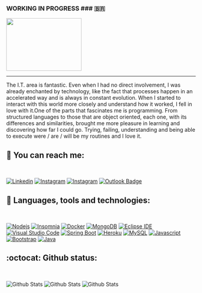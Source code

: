 ### WORKING IN PROGRESS ### :brazil:

<a align="center">
   <img width="200" height="140" src="https://static.cloud-boxloja.com/lojas/wyfyg/produtos/6d886245-a7fa-43af-8b8e-4042d8adcc37.jpg" />

  
</a>

---

The I.T. area is fantastic. Even when I had no direct involvement, I was already enchanted by technology, like the fact that processes happen in an accelerated way and is always in constant evolution.
When I started to interact with this world more closely and understand how it worked, I fell in love with it.One of the parts that fascinates me is programming. From structured languages ​​to those that are object oriented, each one, with its differences and similarities, brought me more pleasure in learning and discovering how far I could go.
Trying, failing, understanding and being able to execute were / are / will be my routines and I love it.

 

## :link: You can reach me:
<br/>

[![Linkedin](https://img.shields.io/badge/-LinkedIn-0077B5?style=flat-square&logo=LinkedIn&logoColor=white&link=https://linkedin.com/in/thiago-de-andrade-200bb8192)](https://linkedin.com/in/thiago-de-andrade-200bb8192)
[![Instagram](https://img.shields.io/badge/-Instagram_Thiagoctba.tads-E4405F?style=flat-square&logo=Instagram&logoColor=white&link=https://www.instagram.com/thiagoctba.tads/)](https://www.instagram.com/thiagoctba.tads/)
[![Instagram](https://img.shields.io/badge/-Instagram_Thiagoctba.it-E4405F?style=flat-square&logo=Instagram&logoColor=white&link=https://www.instagram.com/thiagoctba.it/)](https://www.instagram.com/thiagoctba.it/)
[![Outlook Badge](https://img.shields.io/badge/-thiago.andrade.it@outlook.com-0078D4?style=flatsquare&logo=Microsoft-outlook&logoColor=white&link=mailto:thiago.andrade.it@outlook.com)](mailto:thiago.andrade.it@outlook.com)

## :electric_plug: Languages, tools and technologies:

<br/>

[![Nodejs](https://img.shields.io/badge/-NodeJs-black?style=flat-square&logo=node.js&link=https://github.com/thiagoand/)](https://github.com/thiagoand/) 
[![Insomnia](https://img.shields.io/badge/-Insomnia-5849BE?style=flat-square&logo=Insomnia&link=https://github.com/thiagoand/)](https://github.com/thiagoand/)
[![Docker](https://img.shields.io/badge/-Docker-2496ED?style=flat-square&logo=Docker&logoColor=white&link=https://github.com/thiagoand/)](https://github.com/thiagoand/)
[![MongoDB](https://img.shields.io/badge/-MongoDB-47A248?style=flat-square&logo=MongoDB&logoColor=white&link=https://github.com/thiagoand/)](https://github.com/thiagoand/)
[![Eclipse IDE](https://img.shields.io/badge/-Eclipse-2C2255?style=flat-square&logo=Eclipse&logoColor=white&link=https://github.com/thiagoand/)](https://github.com/thiagoand/)
[![Visual Studio Code](https://img.shields.io/badge/-VisualStudioCode-007ACC?style=flat-square&logo=Visual-studio-code&logoColor=white&link=https://github.com/thiagoand/)](https://github.com/thiagoand/)
[![Spring Boot](https://img.shields.io/badge/-SpringBoot-6DB33F?style=flat-square&logo=Spring&logoColor=white&link=https://github.com/thiagoand/)](https://github.com/thiagoand/)
[![Heroku](https://img.shields.io/badge/-Heroku-430098?style=flat-square&logo=Heroku&logoColor=white&link=https://github.com/thiagoand/)](https://github.com/thiagoand/)
[![MySQL](https://img.shields.io/badge/-MySQL-4479A1?style=flat-square&logo=MySQL&logoColor=white&link=https://github.com/thiagoand/)](https://github.com/thiagoand/)
[![Javascript](https://img.shields.io/badge/-Javascript-F7DF1E?style=flat-square&logo=JavaScript&logoColor=black&link=https://github.com/thiagoand/)](https://github.com/thiagoand/)
[![Bootstrap](https://img.shields.io/badge/-Bootstrap-563D7C?style=flat-square&logo=Bootstrap&logoColor=white&link=https://github.com/thiagoand/)](https://github.com/thiagoand/)
[![Java](https://img.shields.io/badge/Java-007396?style=flat-square&logo=Java&link=https://github.com/thiagoand/)](https://github.com/thiagoand/)


## :octocat: Github status:
<br/>


<p >
   <img  src="https://badges.pufler.dev/repos/thiagoand" alt="Github Stats" />
   <img  src="https://badges.pufler.dev/years/thiagoand" alt="Github Stats" />
   <img  src="https://komarev.com/ghpvc/?username=thiagoand&color=green" alt="Github Stats" />
</p>


<br/>

<!--
<p aligh="middle">
 <img height="150px" widht="50px" src="https://github-readme-stats.vercel.app/api/top-langs/?username=ThiagoAnd&hide=css,html&layout=compact" alt="Github Stats" /> <img  widht="50px"   src="https://github-readme-stats.vercel.app/api?show_icons=true&include_all_commits=true&hide=stars,prs,issues,contribs&username=thiagoand" alt="Github Stats" /> <br />
</p>
-->
